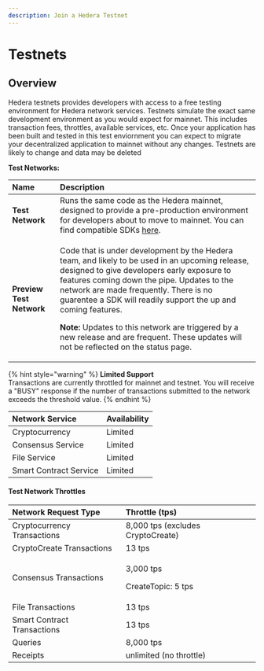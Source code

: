 ```yaml
---
description: Join a Hedera Testnet
---
```


# Testnets

## Overview

Hedera testnets provides developers with access to a free testing environment for Hedera network services. Testnets simulate the exact same development environment as you would expect for mainnet. This includes transaction fees, throttles, available services, etc. Once your application has been built and tested in this test enviornment you can expect to migrate your decentralized application to mainnet without any changes. Testnets are likely to change and data may be deleted

**Test Networks:**

<table>
  <thead>
    <tr>
      <th style="text-align:left"><b>Name</b>
      </th>
      <th style="text-align:left">Description</th>
    </tr>
  </thead>
  <tbody>
    <tr>
      <td style="text-align:left"><b>Test Network</b>
      </td>
      <td style="text-align:left">Runs the same code as the Hedera mainnet, designed to provide a pre-production
        environment for developers about to move to mainnet. You can find compatible
        SDKs <a href="../docs/sdks/#hedera-supported-sdks">here</a>.</td>
    </tr>
    <tr>
      <td style="text-align:left"><b>Preview Test Network</b>
      </td>
      <td style="text-align:left">
        <p>Code that is under development by the Hedera team, and likely to be used
          in an upcoming release, designed to give developers early exposure to features
          coming down the pipe. Updates to the network are made frequently. There
          is no guarentee a SDK will readily support the up and coming features.</p>
        <p></p>
        <p><b>Note: </b>Updates to this network are triggered by a new release and
          are frequent. These updates will not be reflected on the status page.</p>
      </td>
    </tr>
  </tbody>
</table>

{% hint style="warning" %}
**Limited Support**  
Transactions are currently throttled for mainnet and testnet. You will receive a "BUSY" response if the number of transactions submitted to the network exceeds the threshold value.
{% endhint %}

| Network Service | Availability  |
| :--- | :--- |
| Cryptocurrency | Limited |
| Consensus Service | Limited |
| File Service | Limited |
| Smart Contract Service | Limited  |

#### Test Network Throttles

<table>
  <thead>
    <tr>
      <th style="text-align:left">Network Request Type</th>
      <th style="text-align:left">Throttle (tps)</th>
    </tr>
  </thead>
  <tbody>
    <tr>
      <td style="text-align:left">Cryptocurrency Transactions</td>
      <td style="text-align:left">8,000 tps (excludes CryptoCreate)</td>
    </tr>
    <tr>
      <td style="text-align:left">CryptoCreate Transactions</td>
      <td style="text-align:left">13 tps</td>
    </tr>
    <tr>
      <td style="text-align:left">Consensus Transactions</td>
      <td style="text-align:left">
        <p>3,000 tps</p>
        <p>CreateTopic: 5 tps</p>
      </td>
    </tr>
    <tr>
      <td style="text-align:left">File Transactions</td>
      <td style="text-align:left">13 tps</td>
    </tr>
    <tr>
      <td style="text-align:left">Smart Contract Transactions</td>
      <td style="text-align:left">13 tps</td>
    </tr>
    <tr>
      <td style="text-align:left">Queries</td>
      <td style="text-align:left">8,000 tps</td>
    </tr>
    <tr>
      <td style="text-align:left">Receipts</td>
      <td style="text-align:left">unlimited (no throttle)</td>
    </tr>
  </tbody>
</table>

